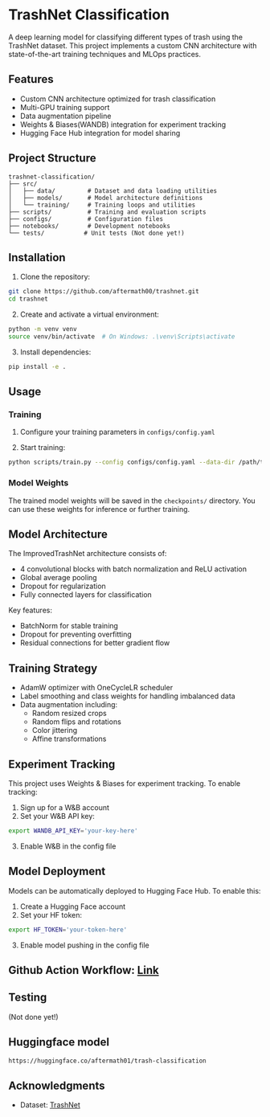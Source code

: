 # TrashNet Classification

A deep learning model for classifying different types of trash using the TrashNet dataset. This project implements a custom CNN architecture with state-of-the-art training techniques and MLOps practices.

## Features

- Custom CNN architecture optimized for trash classification
- Multi-GPU training support
- Data augmentation pipeline
- Weights & Biases(WANDB) integration for experiment tracking
- Hugging Face Hub integration for model sharing

## Project Structure

```
trashnet-classification/
├── src/
│   ├── data/         # Dataset and data loading utilities
│   ├── models/       # Model architecture definitions
│   └── training/     # Training loops and utilities
├── scripts/          # Training and evaluation scripts
├── configs/          # Configuration files
├── notebooks/        # Development notebooks
└── tests/           # Unit tests (Not done yet!)
```

## Installation

1. Clone the repository:
```bash
git clone https://github.com/aftermath00/trashnet.git
cd trashnet
```

2. Create and activate a virtual environment:
```bash
python -m venv venv
source venv/bin/activate  # On Windows: .\venv\Scripts\activate
```

3. Install dependencies:
```bash
pip install -e .
```

## Usage

### Training

1. Configure your training parameters in `configs/config.yaml`

2. Start training:
```bash
python scripts/train.py --config configs/config.yaml --data-dir /path/to/your/data
```

### Model Weights

The trained model weights will be saved in the `checkpoints/` directory. You can use these weights for inference or further training.

## Model Architecture

The ImprovedTrashNet architecture consists of:
- 4 convolutional blocks with batch normalization and ReLU activation
- Global average pooling
- Dropout for regularization
- Fully connected layers for classification

Key features:
- BatchNorm for stable training
- Dropout for preventing overfitting
- Residual connections for better gradient flow

## Training Strategy

- AdamW optimizer with OneCycleLR scheduler
- Label smoothing and class weights for handling imbalanced data
- Data augmentation including:
  - Random resized crops
  - Random flips and rotations
  - Color jittering
  - Affine transformations

## Experiment Tracking

This project uses Weights & Biases for experiment tracking. To enable tracking:

1. Sign up for a W&B account
2. Set your W&B API key:
```bash
export WANDB_API_KEY='your-key-here'
```
3. Enable W&B in the config file

## Model Deployment

Models can be automatically deployed to Hugging Face Hub. To enable this:

1. Create a Hugging Face account
2. Set your HF token:
```bash
export HF_TOKEN='your-token-here'
```
3. Enable model pushing in the config file

## Github Action Workflow: [Link](Github_Action.md)


## Testing

(Not done yet!)

## Huggingface model
```bash
https://huggingface.co/aftermath01/trash-classification
```

## Acknowledgments

- Dataset: [TrashNet](https://huggingface.co/datasets/garythung/trashnet)